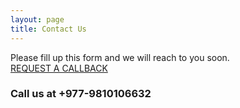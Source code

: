 ```yaml
---
layout: page
title: Contact Us
---
```


<div class="container">
	<div class="row">
		Please fill up this form and we will reach to you soon.
        <div class="col-md-12 col-sm-12 col-xs-12 text-center">
			<a href="https://docs.google.com/forms/d/e/1FAIpQLScVZSDbLuQWKD1jg2sHwOGTPT8k2Ljxa1hdMSgX1GkLPec4LQ/viewform?usp=sf_link" target="_blank" class="request-button">REQUEST A CALLBACK</a>
		</div>
	</div>
    <div class="row">
        <div class="col-md-12 col-sm-12 col-xs-12 text-center">
            <h3>Call us at +977-9810106632</h3>
		</div>
    </div>
</div>
